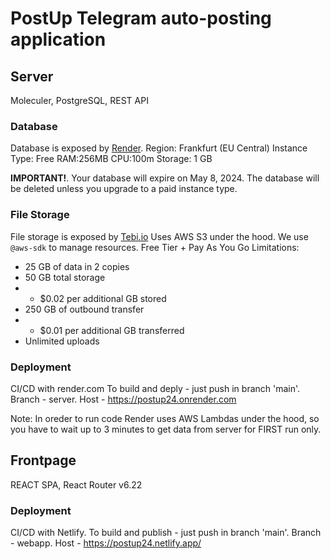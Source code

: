 # PostUp Telegram auto-posting application

## Server

Moleculer, PostgreSQL,
REST API

### Database

Database is exposed by [Render](https://render.com/).
Region: Frankfurt (EU Central)
Instance Type: Free RAM:256MB CPU:100m Storage: 1 GB

**IMPORTANT!**. Your database will expire on May 8, 2024. The database will be deleted unless you upgrade to a paid instance type.

### File Storage

File storage is exposed by [Tebi.io](https://tebi.io/)
Uses AWS S3 under the hood. We use <code>@aws-sdk</code> to manage resources.
Free Tier + Pay As You Go Limitations:

- 25 GB of data in 2 copies
- 50 GB total storage
- - $0.02 per additional GB stored
- 250 GB of outbound transfer
- - $0.01 per additional GB transferred
- Unlimited uploads

### Deployment

CI/CD with render.com
To build and deply - just push in branch 'main'.
Branch - server.
Host - https://postup24.onrender.com

Note: In oreder to run code Render uses AWS Lambdas under the hood, so you have to wait up to 3 minutes to get data from server for FIRST run only.

## Frontpage

REACT SPA, React Router v6.22

### Deployment

CI/CD with Netlify.
To build and publish - just push in branch 'main'.
Branch - webapp.
Host - https://postup24.netlify.app/
